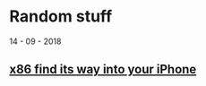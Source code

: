 # Random stuff

14 - 09 - 2018
## [x86 find its way into your iPhone](https://lcq2.github.io/x86_iphone)
